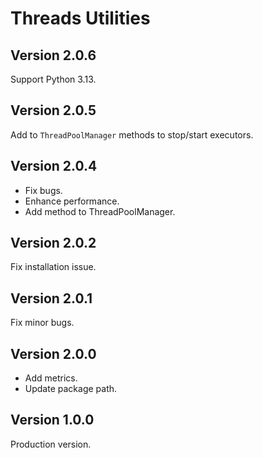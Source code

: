 # Threads Utilities

## Version 2.0.6

Support Python 3.13.

## Version 2.0.5

Add to `ThreadPoolManager` methods to stop/start executors.

## Version 2.0.4

- Fix bugs.
- Enhance performance.
- Add method to ThreadPoolManager.

## Version 2.0.2

Fix installation issue.

## Version 2.0.1

Fix minor bugs.

## Version 2.0.0

- Add metrics.
- Update package path.

## Version 1.0.0

Production version.